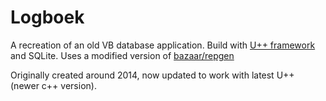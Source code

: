 # Logboek
A recreation of an old VB database application. Build with [U++ framework](https://www.ultimatepp.org/index.html) and SQLite. Uses a modified version of [bazaar/repgen](https://www.ultimatepp.org/srcdoc$RepGen$RepGen$en-us.html)

Originally created around 2014, now updated to work with latest U++ (newer c++ version).
